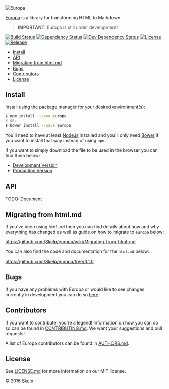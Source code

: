 ![Europa](https://cdn.rawgit.com/Skelp/europa-branding/master/assets/banner/europa/europa-banner.png)

[Europa](https://github.com/Skelp/europa) is a library for transforming HTML to Markdown.

> **IMPORTANT:** Europa is still under development!

[![Build Status](https://img.shields.io/travis/Skelp/europa/develop.svg?style=flat-square)](https://travis-ci.org/Skelp/europa)
[![Dependency Status](https://img.shields.io/david/Skelp/europa.svg?style=flat-square)](https://david-dm.org/Skelp/europa)
[![Dev Dependency Status](https://img.shields.io/david/dev/Skelp/europa.svg?style=flat-square)](https://david-dm.org/Skelp/europa#info=devDependencies)
[![License](https://img.shields.io/npm/l/europa.svg?style=flat-square)](https://github.com/Skelp/europa/blob/master/LICENSE.md)
[![Release](https://img.shields.io/npm/v/europa.svg?style=flat-square)](https://www.npmjs.com/package/europa)

* [Install](#install)
* [API](#api)
* [Migrating from html.md](#migrating-from-html-md)
* [Bugs](#bugs)
* [Contributors](#contributors)
* [License](#license)

## Install

Install using the package manager for your desired environment(s):

``` bash
$ npm install --save europa
# OR:
$ bower install --save europa
```

You'll need to have at least [Node.js](https://nodejs.org) installed and you'll only need [Bower](https://bower.io) if
you want to install that way instead of using `npm`.

If you want to simply download the file to be used in the browser you can find them below:

* [Development Version](https://github.com/Skelp/europa/blob/master/dist/europa.js)
* [Production Version](https://github.com/Skelp/europa/blob/master/dist/europa.min.js)

## API

TODO: Document

## Migrating from html.md

If you've been using `html.md` then you can find details about how and why everything has changed as well as guide on
how to migrate to `europa` below:

https://github.com/Skelp/europa/wiki/Migrating-from-html-md

You can also find the code and documentation for the `html.md` below:

https://github.com/Skelp/europa/tree/3.1.0

## Bugs

If you have any problems with Europa or would like to see changes currently in development you can do so
[here](https://github.com/Skelp/europa/issues).

## Contributors

If you want to contribute, you're a legend! Information on how you can do so can be found in
[CONTRIBUTING.md](https://github.com/Skelp/europa/blob/master/CONTRIBUTING.md). We want your suggestions and pull
requests!

A list of Europa contributors can be found in [AUTHORS.md](https://github.com/Skelp/europa/blob/master/AUTHORS.md).

## License

See [LICENSE.md](https://github.com/Skelp/europa/raw/master/LICENSE.md) for more information on our MIT license.

© 2016 [Skelp](https://skelp.io)
<img align="right" width="16" height="16" src="https://cdn.rawgit.com/Skelp/skelp-branding/master/assets/logo/base/skelp-logo-16x16.png">
